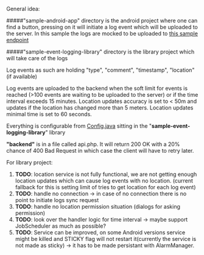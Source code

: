 General idea:

#####"sample-android-app" directory
is the android project where one can find a button, pressing on it will initiate a log event which will be uploaded to the server. In this sample the logs are mocked to be uploaded to [this sample endpoint](http://office.mobi.ee/~karlmartin/api/logs/save/)

#####"sample-event-logging-library" directory
is the library project which will take care of the logs

Log events as such are holding "type", "comment", "timestamp", "location" (if available)

Log events are uploaded to the backend  when the soft limit for events is reached (>100 events are waiting to be uploaded to the server) or if the time interval exceeds 15 minutes. Location updates accuracy is set to < 50m and updates if the location has changed more than 5 meters. Location updates minimal time is set to 60 seconds.

Everything is configurable from [Config.java](/sample-event-logging-library/src/main/java/mobi/lab/sample_event_logging_library/Config.java) sitting in the "__sample-event-logging-library__" library

__"backend"__ is in a file called api.php. It will return 200 OK with a 20% chance of 400 Bad Request in which case the client will have to retry later.

For library project:
  1. __TODO__: location service is not fully functional, we are not getting enough location updates which can cause log events with no location. (current fallback for this is setting limit of tries to get location for each log event)
  2. __TODO__: handle no connection -> in case of no connection there is no point to initiate logs sync request
  3. __TODO__: handle no location permission situation (dialogs for asking permission)
  4. __TODO__: look over the handler logic for time interval -> maybe support JobScheduler as much as possible?
  5. __TODO__: Service can be improved, on some Android versions service might be killed and STICKY flag will not restart it(currently the service is not made as sticky) -> it has to be made persistant with AlarmManager.

